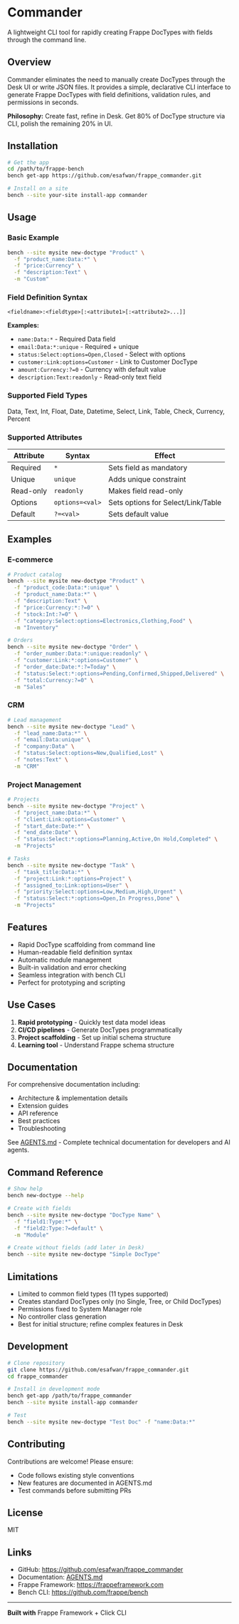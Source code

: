 # Commander

A lightweight CLI tool for rapidly creating Frappe DocTypes with fields through the command line.

## Overview

Commander eliminates the need to manually create DocTypes through the Desk UI or write JSON files. It provides a simple, declarative CLI interface to generate Frappe DocTypes with field definitions, validation rules, and permissions in seconds.

**Philosophy:** Create fast, refine in Desk. Get 80% of DocType structure via CLI, polish the remaining 20% in UI.

## Installation

```bash
# Get the app
cd /path/to/frappe-bench
bench get-app https://github.com/esafwan/frappe_commander.git

# Install on a site
bench --site your-site install-app commander
```

## Usage

### Basic Example

```bash
bench --site mysite new-doctype "Product" \
  -f "product_name:Data:*" \
  -f "price:Currency" \
  -f "description:Text" \
  -m "Custom"
```

### Field Definition Syntax

```
<fieldname>:<fieldtype>[:<attribute1>[:<attribute2>...]]
```

**Examples:**
- `name:Data:*` - Required Data field
- `email:Data:*:unique` - Required + unique
- `status:Select:options=Open,Closed` - Select with options
- `customer:Link:options=Customer` - Link to Customer DocType
- `amount:Currency:?=0` - Currency with default value
- `description:Text:readonly` - Read-only text field

### Supported Field Types

Data, Text, Int, Float, Date, Datetime, Select, Link, Table, Check, Currency, Percent

### Supported Attributes

| Attribute | Syntax | Effect |
|-----------|--------|--------|
| Required | `*` | Sets field as mandatory |
| Unique | `unique` | Adds unique constraint |
| Read-only | `readonly` | Makes field read-only |
| Options | `options=<val>` | Sets options for Select/Link/Table |
| Default | `?=<val>` | Sets default value |

## Examples

### E-commerce

```bash
# Product catalog
bench --site mysite new-doctype "Product" \
  -f "product_code:Data:*:unique" \
  -f "product_name:Data:*" \
  -f "description:Text" \
  -f "price:Currency:*:?=0" \
  -f "stock:Int:?=0" \
  -f "category:Select:options=Electronics,Clothing,Food" \
  -m "Inventory"

# Orders
bench --site mysite new-doctype "Order" \
  -f "order_number:Data:*:unique:readonly" \
  -f "customer:Link:*:options=Customer" \
  -f "order_date:Date:*:?=Today" \
  -f "status:Select:*:options=Pending,Confirmed,Shipped,Delivered" \
  -f "total:Currency:?=0" \
  -m "Sales"
```

### CRM

```bash
# Lead management
bench --site mysite new-doctype "Lead" \
  -f "lead_name:Data:*" \
  -f "email:Data:unique" \
  -f "company:Data" \
  -f "status:Select:options=New,Qualified,Lost" \
  -f "notes:Text" \
  -m "CRM"
```

### Project Management

```bash
# Projects
bench --site mysite new-doctype "Project" \
  -f "project_name:Data:*" \
  -f "client:Link:options=Customer" \
  -f "start_date:Date:*" \
  -f "end_date:Date" \
  -f "status:Select:*:options=Planning,Active,On Hold,Completed" \
  -m "Projects"

# Tasks
bench --site mysite new-doctype "Task" \
  -f "task_title:Data:*" \
  -f "project:Link:*:options=Project" \
  -f "assigned_to:Link:options=User" \
  -f "priority:Select:options=Low,Medium,High,Urgent" \
  -f "status:Select:*:options=Open,In Progress,Done" \
  -m "Projects"
```

## Features

- Rapid DocType scaffolding from command line
- Human-readable field definition syntax
- Automatic module management
- Built-in validation and error checking
- Seamless integration with bench CLI
- Perfect for prototyping and scripting

## Use Cases

1. **Rapid prototyping** - Quickly test data model ideas
2. **CI/CD pipelines** - Generate DocTypes programmatically
3. **Project scaffolding** - Set up initial schema structure
4. **Learning tool** - Understand Frappe schema structure

## Documentation

For comprehensive documentation including:
- Architecture & implementation details
- Extension guides
- API reference
- Best practices
- Troubleshooting

See [AGENTS.md](AGENTS.md) - Complete technical documentation for developers and AI agents.

## Command Reference

```bash
# Show help
bench new-doctype --help

# Create with fields
bench --site mysite new-doctype "DocType Name" \
  -f "field1:Type:*" \
  -f "field2:Type:?=default" \
  -m "Module"

# Create without fields (add later in Desk)
bench --site mysite new-doctype "Simple DocType"
```

## Limitations

- Limited to common field types (11 types supported)
- Creates standard DocTypes only (no Single, Tree, or Child DocTypes)
- Permissions fixed to System Manager role
- No controller class generation
- Best for initial structure; refine complex features in Desk

## Development

```bash
# Clone repository
git clone https://github.com/esafwan/frappe_commander.git
cd frappe_commander

# Install in development mode
bench get-app /path/to/frappe_commander
bench --site mysite install-app commander

# Test
bench --site mysite new-doctype "Test Doc" -f "name:Data:*"
```

## Contributing

Contributions are welcome! Please ensure:
- Code follows existing style conventions
- New features are documented in AGENTS.md
- Test commands before submitting PRs

## License

MIT

## Links

- GitHub: https://github.com/esafwan/frappe_commander
- Documentation: [AGENTS.md](AGENTS.md)
- Frappe Framework: https://frappeframework.com
- Bench CLI: https://github.com/frappe/bench

---

**Built with** Frappe Framework + Click CLI

